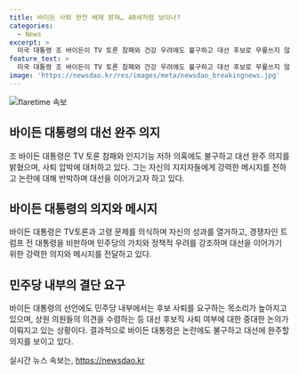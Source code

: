```yaml
---
title: 바이든 사퇴 완전 배제 밝혀… 40세처럼 보이나?
categories:
  - News
excerpt: >
  미국 대통령 조 바이든이 TV 토론 참패와 건강 우려에도 불구하고 대선 후보로 무릎쓰지 않을 것을 밝히며 민주당 내 사퇴 요구에 대응했다. 지지자들을 향해 자신을 민주당 경선에서 투표한 사람들의 선택을 신경 쓰지 않는 일부 인사들을 비판했고, 트럼프 전 대통령을 비난하며 자신을 이길 수 있는 최고의 후보라고 강조했다. 하원 의원들의 요구와 압박 속에도 바이든 대통령은 후보직 사퇴를 배제하고 결단을 보였다.
feature_text: >
  미국 대통령 조 바이든이 TV 토론 참패와 건강 우려에도 불구하고 대선 후보로 무릎쓰지 않을 것을 밝히며 민주당 내 사퇴 요구에 대응했다. 지지자들을 향해 자신을 민주당 경선에서 투표한 사람들의 선택을 신경 쓰지 않는 일부 인사들을 비판했고, 트럼프 전 대통령을 비난하며 자신을 이길 수 있는 최고의 후보라고 강조했다. 하원 의원들의 요구와 압박 속에도 바이든 대통령은 후보직 사퇴를 배제하고 결단을 보였다.
image: 'https://newsdao.kr/res/images/meta/newsdao_breakingnews.jpg'
---
```


<p><img src="https://newsdao.kr/res/images/meta/newsdao_breakingnews.jpg" alt="flaretime 속보" /></p>

<h2 data-ke-size="size26">바이든 대통령의 대선 완주 의지</h2>

<p></p>

<p>조 바이든 대통령은 TV 토론 참패와 인지기능 저하 의혹에도 불구하고 대선 완주 의지를 밝혔으며, 사퇴 압박에 대처하고 있다. 그는 자신의 지지자들에게 강력한 메시지를 전하고 논란에 대해 반박하며 대선을 이어가고자 하고 있다.</p>

<h2 data-ke-size="size26">바이든 대통령의 의지와 메시지</h2>

<p></p>

<p>바이든 대통령은 TV토론과 고령 문제를 의식하며 자신의 성과를 열거하고, 경쟁자인 트럼프 전 대통령을 비판하며 민주당의 가치와 정책적 우려를 강조하며 대선을 이어가기 위한 강력한 의지와 메시지를 전달하고 있다.</p>

<h2 data-ke-size="size26">민주당 내부의 결단 요구</h2>

<p></p>

<p>바이든 대통령의 선언에도 민주당 내부에서는 후보 사퇴를 요구하는 목소리가 높아지고 있으며, 상원 의원들의 의견을 수렴하는 등 대선 후보직 사퇴 여부에 대한 중대한 논의가 이뤄지고 있는 상황이다. 결과적으로 바이든 대통령은 논란에도 불구하고 대선에 완주할 의지를 보이고 있다.</p>
실시간 뉴스 속보는, <a href="https://newsdao.kr" rel="dofollow">https://newsdao.kr</a>


